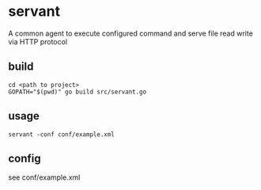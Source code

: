 # servant
A common agent to execute configured command and serve file read write via HTTP protocol

## build
    cd <path to project>
    GOPATH="$(pwd)" go build src/servant.go

## usage
    servant -conf conf/example.xml

## config
see conf/example.xml

